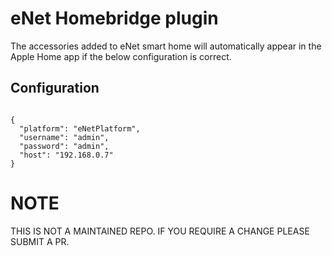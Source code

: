 # eNet Homebridge plugin

The accessories added to eNet smart home will automatically appear in the Apple Home app if the below configuration is correct.

## Configuration

```

{
  "platform": "eNetPlatform",
  "username": "admin",
  "password": "admin",
  "host": "192.168.0.7"
}

```

# NOTE

THIS IS NOT A MAINTAINED REPO. IF YOU REQUIRE A CHANGE PLEASE SUBMIT A PR.
